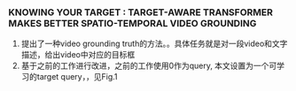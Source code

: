 ### KNOWING YOUR TARGET : TARGET-AWARE TRANSFORMER MAKES BETTER SPATIO-TEMPORAL VIDEO GROUNDING
1. 提出了一种video grounding truth的方法。。具体任务就是对一段video和文字描述，给出video中对应的目标框
2. 基于之前的工作进行改进，之前的工作使用0作为query, 本文设置为一个可学习的target query，，见Fig.1